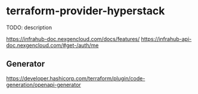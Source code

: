 # terraform-provider-hyperstack

TODO: description

https://infrahub-doc.nexgencloud.com/docs/features/
https://infrahub-api-doc.nexgencloud.com/#get-/auth/me



## Generator

https://developer.hashicorp.com/terraform/plugin/code-generation/openapi-generator

